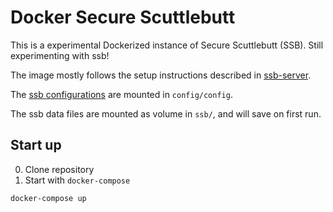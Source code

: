 # Docker Secure Scuttlebutt

This is a experimental Dockerized instance of Secure Scuttlebutt (SSB). Still experimenting with ssb! 

The image mostly follows the setup instructions described in [ssb-server](https://github.com/ssbc/ssb-server/).

The [ssb configurations](https://github.com/ssbc/ssb-config) are mounted in `config/config`.

The ssb data files are mounted as volume in `ssb/`, and will save on first run.

## Start up
0. Clone repository
1. Start with `docker-compose`
```sh
docker-compose up
```


